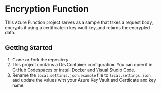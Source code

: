# Encryption Function

This Azure Function project serves as a sample that takes a request body, encrypts it using a certificate in key vault key, and returns the encrypted data.

## Getting Started

1. Clone or Fork the repository.
1. This project contains a DevContainer configuration.  You can open it in GitHub Codespaces or install Docker and Visual Studio Code.
1. Rename the `local.settings.json.example` file to `local.settings.json` and update the values with your Azure Key Vault and Certficate and key name.
